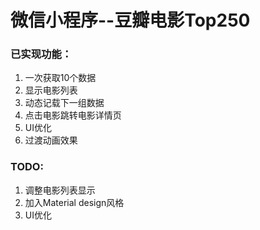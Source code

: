 # 微信小程序--豆瓣电影Top250

### 已实现功能：
1. 一次获取10个数据
2. 显示电影列表
3. 动态记载下一组数据
4. 点击电影跳转电影详情页
5. UI优化
6. 过渡动画效果

### TODO:
1. 调整电影列表显示
2. 加入Material design风格
3. UI优化
